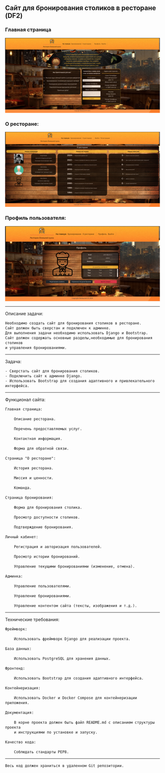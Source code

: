 ## Сайт для бронирования столиков в ресторане (DF2)

### Главная страница
![plot](./static/img/index.png)

### О ресторане:
![plot](./static/img/about_site.png)

### Профиль пользователя:
![plot](./static/img/profile.png)


____________________________
Описание задачи:

    Необходимо создать сайт для бронирования столиков в ресторане.
    Сайт должен быть сверстан и подключен к админке.
    Для выполнения задачи необходимо использовать Django и Bootstrap.
    Сайт должен содержать основные разделы,необходимые для бронирования столиков
    и управления бронированиями.
____________________________
Задача:

    - Сверстать сайт для бронирования столиков.
    - Подключить сайт к админке Django.
    - Использовать Bootstrap для создания адаптивного и привлекательного интерфейса.
____________________________


Функционал сайта:

    Главная страница:

        Описание ресторана.

        Перечень предоставляемых услуг.

        Контактная информация.

        Форма для обратной связи.

    Страница "О ресторане":

        История ресторана.

        Миссия и ценности.

        Команда.

    Страница бронирования:

        Форма для бронирования столика.

        Просмотр доступности столиков.

        Подтверждение бронирования.

    Личный кабинет:

        Регистрация и авторизация пользователей.

        Просмотр истории бронирований.

        Управление текущими бронированиями (изменение, отмена).

    Админка:

        Управление пользователями.

        Управление бронированиями.

        Управление контентом сайта (тексты, изображения и т.д.).

____________________________

Технические требования:

    Фреймворк:

        Использовать фреймворк Django для реализации проекта.

    База данных:

        Использовать PostgreSQL для хранения данных.

    Фронтенд:

        Использовать Bootstrap для создания адаптивного интерфейса.

    Контейнеризация:

        Использовать Docker и Docker Compose для контейнеризации приложения.

    Документация:

        В корне проекта должен быть файл README.md с описанием структуры проекта 
        и инструкциями по установке и запуску.

    Качество кода:

        Соблюдать стандарты PEP8.

____________________________

    Весь код должен храниться в удаленном Git репозитории.